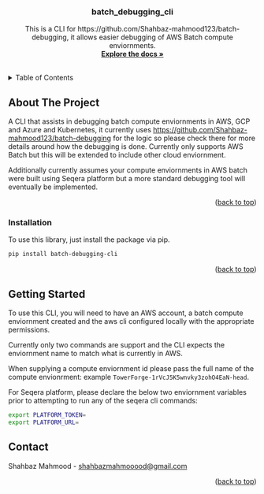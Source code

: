 <h3 align="center">batch_debugging_cli</h3>

  <p align="center">
    This is a CLI for https://github.com/Shahbaz-mahmood123/batch-debugging, it allows easier debugging of AWS Batch compute enviornments.
    <br />
    <a href="https://github.com/Shahbaz-mahmood123/batch-debugging"><strong>Explore the docs »</strong></a>
    <br />
    <br />
  </p>
</div>


<!-- TABLE OF CONTENTS -->
<details>
  <summary>Table of Contents</summary>
  <ol>
    <li>
      <a href="#about-the-project">About The Project</a>
      <!-- <ul>
        <li><a href="#built-with">Built With</a></li>
      </ul> -->
    </li>
    <li>
      <a href="#installation">Installation</a>
      <ul>
        <li><a href="#getting-started">Getting Started</a></li>
        <!-- <li><a href="#prerequisites">Prerequisites</a></li> -->
      </ul>
    </li>
    <!-- <li><a href="#usage">Usage</a></li> -->
    <!-- <li><a href="#roadmap">Roadmap</a></li>
    <li><a href="#contributing">Contributing</a></li>
    <li><a href="#license">License</a></li> -->
    <li><a href="#contact">Contact</a></li>
    <!-- <li><a href="#acknowledgments">Acknowledgments</a></li> -->
  </ol>
</details>


<!-- ABOUT THE PROJECT -->
## About The Project

<!-- [![Product Name Screen Shot][product-screenshot]](https://example.com) -->

A CLI that assists in debugging batch compute enviornments in AWS, GCP and Azure and Kubernetes, it currently uses https://github.com/Shahbaz-mahmood123/batch-debugging for the logic so please check there for more details around how the debugging is done. Currently only supports AWS Batch but this will be extended to include other cloud enviornment. 

Additionally currently assumes your compute enviornments in AWS batch were built using Seqera platform but a more standard debugging tool will eventually be implemented.
<p align="right">(<a href="#readme-top">back to top</a>)</p>


### Installation

To use this library, just install the package via pip. 

```sh
pip install batch-debugging-cli
```

<p align="right">(<a href="#readme-top">back to top</a>)</p>

<!-- GETTING STARTED -->
## Getting Started

To use this CLI, you will need to have an AWS account, a batch compute enviornment created and the aws cli configured locally with the appropriate permissions.


Currently only two commands are support and the CLI expects the enviornment name to match what is currently in AWS. 

When supplying a compute enviornment id please pass the full name of the compute envionrment: example `TowerForge-1rVcJ5K5wnvky3zohO4EaN-head`.

For Seqera platform, please declare the below two enviornment variables prior to attempting to run any of the seqera cli commands:
```sh 
export PLATFORM_TOKEN=
export PLATFORM_URL=
```
<!-- ### Prerequisites

This is an example of how to list things you need to use the software and how to install them.
* npm
  ```sh
  npm install npm@latest -g
  ```
 -->

 ## Contact

Shahbaz Mahmood -  shahbazmahmooood@gmail.com

<p align="right">(<a href="#readme-top">back to top</a>)</p>